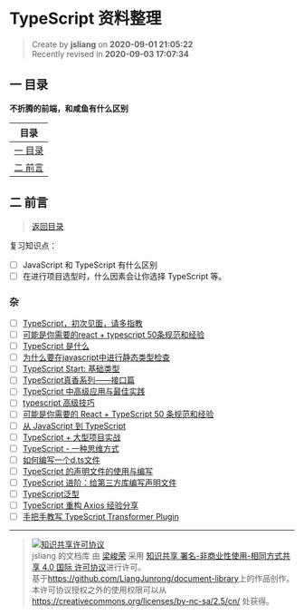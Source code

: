 TypeScript 资料整理
===

> Create by **jsliang** on **2020-09-01 21:05:22**  
> Recently revised in **2020-09-03 17:07:34**

## <a name="chapter-one" id="chapter-one"></a>一 目录

**不折腾的前端，和咸鱼有什么区别**

| 目录 |
| --- |
| [一 目录](#chapter-one) |
| <a name="catalog-chapter-two" id="catalog-chapter-two"></a>[二 前言](#chapter-two) |

## <a name="chapter-two" id="chapter-two"></a>二 前言

> [返回目录](#chapter-one)

复习知识点：

* [ ] JavaScript 和 TypeScript 有什么区别
* [ ] 在进行项目选型时，什么因素会让你选择 TypeScript 等。

### 杂

* [ ] [TypeScript，初次见面，请多指教](https://zhuanlan.zhihu.com/p/57958328)
* [ ] [可能是你需要的react + typescript 50条规范和经验](https://juejin.im/post/6844903849166110728)
* [ ] [TypeScript 是什么](https://mp.weixin.qq.com/s/OypiN7HOlUBprYUjJs_Rqw)
* [ ] [为什么要在javascript中进行静态类型检查](https://www.jianshu.com/p/bda750e2d15e)
* [ ] [TypeScript Start: 基础类型](https://github.com/axuebin/articles/issues/36)
* [ ] [TypeScript真香系列——接口篇](https://mp.weixin.qq.com/s/KfOAu983zg8d0Uc-jhM84w)
* [ ] [TypeScript 中高级应用与最佳实践](http://www.alloyteam.com/2019/07/13796/)
* [ ] [typescript 高级技巧](https://mp.weixin.qq.com/s/nvYqDhhZzbNuifxck87aNQ)
* [ ] [可能是你需要的 React + TypeScript 50 条规范和经验](https://juejin.im/post/5ce24f8ae51d45106477bd45)
* [ ] [从 JavaScript 到 TypeScript](https://juejin.im/post/5958fdd7f265da6c40735085)
* [ ] [TypeScript + 大型项目实战](https://juejin.im/post/5b54886ce51d45198f5c75d7)
* [ ] [TypeScript - 一种思维方式](https://juejin.im/post/5cd6387d518825682348442d)
* [ ] [如何编写一个d.ts文件](https://segmentfault.com/a/1190000009247663)
* [ ] [TypeScript 的声明文件的使用与编写](https://my.oschina.net/fenying/blog/748805)
* [ ] [TypeScript 进阶：给第三方库编写声明文件](http://imzc.me/dev/2016/11/30/write-d-ts-files/)
* [ ] [TypeScript泛型](https://jkchao.github.io/typescript-book-chinese/typings/generices.html)
* [ ] [TypeScript 重构 Axios 经验分享](https://juejin.im/post/5bf7f1c0e51d455ed74f625c)
* [ ] [手把手教写 TypeScript Transformer Plugin](https://juejin.im/post/5a0a54425188253edc7f6e79)

---

> <a rel="license" href="http://creativecommons.org/licenses/by-nc-sa/4.0/"><img alt="知识共享许可协议" style="border-width:0" src="https://i.creativecommons.org/l/by-nc-sa/4.0/88x31.png" /></a><br /><span xmlns:dct="http://purl.org/dc/terms/" property="dct:title">jsliang 的文档库</span> 由 <a xmlns:cc="http://creativecommons.org/ns#" href="https://github.com/LiangJunrong/document-library" property="cc:attributionName" rel="cc:attributionURL">梁峻荣</a> 采用 <a rel="license" href="http://creativecommons.org/licenses/by-nc-sa/4.0/">知识共享 署名-非商业性使用-相同方式共享 4.0 国际 许可协议</a>进行许可。<br />基于<a xmlns:dct="http://purl.org/dc/terms/" href="https://github.com/LiangJunrong/document-library" rel="dct:source">https://github.com/LiangJunrong/document-library</a>上的作品创作。<br />本许可协议授权之外的使用权限可以从 <a xmlns:cc="http://creativecommons.org/ns#" href="https://creativecommons.org/licenses/by-nc-sa/2.5/cn/" rel="cc:morePermissions">https://creativecommons.org/licenses/by-nc-sa/2.5/cn/</a> 处获得。